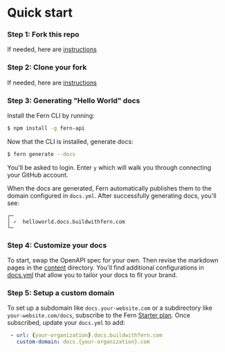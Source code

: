# Quick start 

### Step 1: Fork this repo 

If needed, here are [instructions](https://docs.github.com/en/get-started/quickstart/fork-a-repo#forking-a-repository)

### Step 2: Clone your fork 

If needed, here are [instructions](https://docs.github.com/en/get-started/quickstart/fork-a-repo#cloning-your-forked-repository)

### Step 3: Generating "Hello World" docs

Install the Fern CLI by running:

```bash
$ npm install -g fern-api
```

Now that the CLI is installed, generate docs:

```bash
$ fern generate --docs
```

You'll be asked to login. Enter `y` which will walk you through connecting your GitHub account.


When the docs are generated, Fern automatically publishes them to the domain configured in `docs.yml`. After successfully generating docs, you'll see:

```text
┌─
│ ✓  helloworld.docs.buildwithfern.com
└─
```

### Step 4: Customize your docs 

To start, swap the OpenAPI spec for your own. Then revise the markdown pages in the [content](fern/docs/content/) directory. You'll find additional configurations in [docs.yml](fern/docs.yml) that allow you to tailor your docs to fit your brand.

### Step 5: Setup a custom domain 

To set up a subdomain like `docs.your-website.com` or a subdirectory like `your-website.com/docs`, subscribe to the Fern [Starter plan](https://buildwithfern.com/pricing). Once subscribed, update your `docs.yml` to add:

``` yaml
 - url: {your-organization}.docs.buildwithfern.com
   custom-domain: docs.{your-organization}.com
```